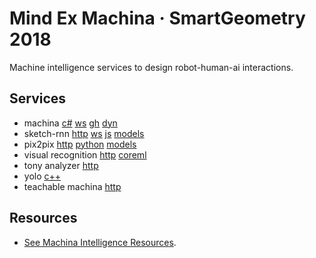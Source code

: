 # Mind Ex Machina · SmartGeometry 2018

Machine intelligence services to design robot-human-ai interactions.

## Services

- machina [c#](https://github.com/robotexmachina/machina) [ws](https://github.com/garciadelcastillo/Machina-Tests/tree/master/180402_BridgeApp) [gh](https://github.com/robotexmachina/machina-grasshopper) [dyn](https://github.com/robotexmachina/machina-dynamo)
- sketch-rnn [http](sketch-rnn/http-server.js) [ws](sketch-rnn/websocket-client.js) [js](sketch-rnn/lib/simple_predict.js) [models](http://nono.ma/models/sketchrnn)
- pix2pix [http](pix2pix-http) [python](https://github.com/affinelayer/pix2pix-tensorflow) [models](http://nono.ma/models/pix2pix)
- visual recognition [http](ibm-visual-recognition) [coreml](ibm-visual-recognition/CoreMLSwift-CircleOrSquare)
- tony analyzer [http](ibm-tone-analyzer)
- yolo [c++](https://pjreddie.com/darknet/yolo/)
- teachable machina [http](teachable-machina)

## Resources

- [See Machina Intelligence Resources](https://paper.dropbox.com/doc/Machine-Intelligence-Resources-f2adG8vASJ0uiEZfCBc2i?_tk=share_copylink).